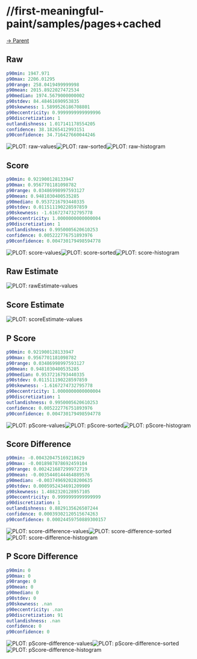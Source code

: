 
# //first-meaningful-paint/samples/pages+cached

[→ Parent](../..)


## Raw


```yaml
p90min: 1947.971
p90max: 2206.01295
p90range: 258.0419499999998
p90mean: 2015.8922027472534
p90median: 1974.5679000000002
p90stdev: 84.48461690953835
p90skewness: 1.5899526186708801
p90eccentricity: 0.9999999999999996
p90discretization: 1
outlandishness: 1.017141178554205
confidence: 38.18265412993151
p90confidence: 34.716427660044246

```

![PLOT: raw-values](./raw/values.svg)![PLOT: raw-sorted](./raw/sorted.svg)![PLOT: raw-histogram](./raw/histogram.svg)
## Score


```yaml
p90min: 0.921900128133947
p90max: 0.9567701181098782
p90range: 0.03486998997593127
p90mean: 0.9481030400535285
p90median: 0.9537216793440335
p90stdev: 0.011511190228597859
p90skewness: -1.6167274732795778
p90eccentricity: 1.0000000000000004
p90discretization: 1
outlandishness: 0.9950005620610253
confidence: 0.005222776751893976
p90confidence: 0.004730179498594778

```

![PLOT: score-values](./score/values.svg)![PLOT: score-sorted](./score/sorted.svg)![PLOT: score-histogram](./score/histogram.svg)
## Raw Estimate

![PLOT: rawEstimate-values](./rawEstimate/values.svg)
## Score Estimate

![PLOT: scoreEstimate-values](./scoreEstimate/values.svg)
## P Score


```yaml
p90min: 0.921900128133947
p90max: 0.9567701181098782
p90range: 0.03486998997593127
p90mean: 0.9481030400535285
p90median: 0.9537216793440335
p90stdev: 0.011511190228597859
p90skewness: -1.6167274732795778
p90eccentricity: 1.0000000000000004
p90discretization: 1
outlandishness: 0.9950005620610253
confidence: 0.005222776751893976
p90confidence: 0.004730179498594778

```

![PLOT: pScore-values](./pScore/values.svg)![PLOT: pScore-sorted](./pScore/sorted.svg)![PLOT: pScore-histogram](./pScore/histogram.svg)
## Score Difference


```yaml
p90min: -0.004320475169218629
p90max: -0.0018987878692459104
p90range: 0.002421687299972719
p90mean: -0.0035440144464889576
p90median: -0.003749692028200635
p90stdev: 0.0005952434691209909
p90skewness: 1.4882320128957105
p90eccentricity: 0.9999999999999999
p90discretization: 1
outlandishness: 0.8829135626507244
confidence: 0.00039302120515674263
p90confidence: 0.00024459750889300157

```

![PLOT: score-difference-values](./score-difference/values.svg)![PLOT: score-difference-sorted](./score-difference/sorted.svg)![PLOT: score-difference-histogram](./score-difference/histogram.svg)
## P Score Difference


```yaml
p90min: 0
p90max: 0
p90range: 0
p90mean: 0
p90median: 0
p90stdev: 0
p90skewness: .nan
p90eccentricity: .nan
p90discretization: 91
outlandishness: .nan
confidence: 0
p90confidence: 0

```

![PLOT: pScore-difference-values](./pScore-difference/values.svg)![PLOT: pScore-difference-sorted](./pScore-difference/sorted.svg)![PLOT: pScore-difference-histogram](./pScore-difference/histogram.svg)